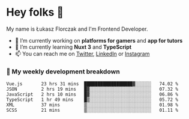 # Hey folks 👋

My name is Łukasz Florczak and I'm Frontend Developer. 

- 🔭 I’m currently working on **platforms for gamers** and **app for tutors**
- 🌱 I’m currently learning **Nuxt 3** and **TypeScript**
- 📫 You can reach me on [Twitter](https://twitter.com/lukaszflorczak), [LinkedIn](https://pl.linkedin.com/in/lukasz-florczak) or [Instagram](https://instagram.com/lukaszflorczak)


### 🧮 My weekly development breakdown

<!--START_SECTION:waka-->

```text
Vue.js       23 hrs 31 mins  ██████████████████▓░░░░░░   74.02 %
JSON         2 hrs 19 mins   █▓░░░░░░░░░░░░░░░░░░░░░░░   07.32 %
JavaScript   2 hrs 10 mins   █▓░░░░░░░░░░░░░░░░░░░░░░░   06.86 %
TypeScript   1 hr 49 mins    █▒░░░░░░░░░░░░░░░░░░░░░░░   05.72 %
XML          37 mins         ▒░░░░░░░░░░░░░░░░░░░░░░░░   01.98 %
SCSS         21 mins         ▒░░░░░░░░░░░░░░░░░░░░░░░░   01.11 %
```

<!--END_SECTION:waka-->

<!--
**lukaszflorczak/lukaszflorczak** is a ✨ _special_ ✨ repository because its `README.md` (this file) appears on your GitHub profile.

Here are some ideas to get you started:

- 🔭 I’m currently working on ...
- 🌱 I’m currently learning ...
- 👯 I’m looking to collaborate on ...
- 🤔 I’m looking for help with ...
- 💬 Ask me about ...
- 📫 How to reach me: ...
- 😄 Pronouns: ...
- ⚡ Fun fact: ...
-->
